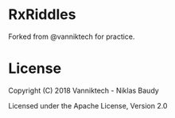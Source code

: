 RxRiddles
=========

Forked from @vanniktech for practice.

# License

Copyright (C) 2018 Vanniktech - Niklas Baudy

Licensed under the Apache License, Version 2.0

